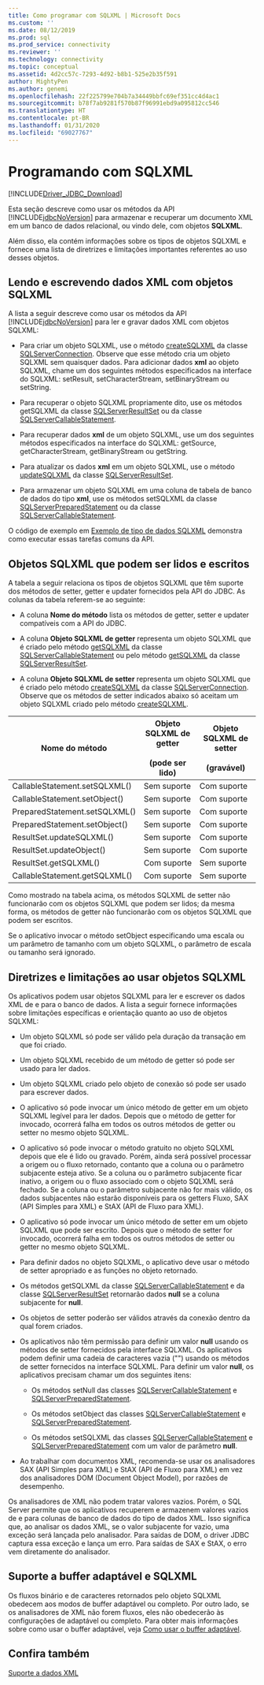 ```yaml
---
title: Como programar com SQLXML | Microsoft Docs
ms.custom: ''
ms.date: 08/12/2019
ms.prod: sql
ms.prod_service: connectivity
ms.reviewer: ''
ms.technology: connectivity
ms.topic: conceptual
ms.assetid: 4d2cc57c-7293-4d92-b8b1-525e2b35f591
author: MightyPen
ms.author: genemi
ms.openlocfilehash: 22f225799e704b7a34449bbfc69ef351cc4d4ac1
ms.sourcegitcommit: b78f7ab9281f570b87f96991ebd9a095812cc546
ms.translationtype: HT
ms.contentlocale: pt-BR
ms.lasthandoff: 01/31/2020
ms.locfileid: "69027767"
---
```

# <a name="programming-with-sqlxml"></a>Programando com SQLXML
[!INCLUDE[Driver_JDBC_Download](../../includes/driver_jdbc_download.md)]

  Esta seção descreve como usar os métodos da API [!INCLUDE[jdbcNoVersion](../../includes/jdbcnoversion_md.md)] para armazenar e recuperar um documento XML em um banco de dados relacional, ou vindo dele, com objetos **SQLXML**.  
  
 Além disso, ela contém informações sobre os tipos de objetos SQLXML e fornece uma lista de diretrizes e limitações importantes referentes ao uso desses objetos.  
  
## <a name="reading-and-writing-xml-data-with-sqlxml-objects"></a>Lendo e escrevendo dados XML com objetos SQLXML  
 A lista a seguir descreve como usar os métodos da API [!INCLUDE[jdbcNoVersion](../../includes/jdbcnoversion_md.md)] para ler e gravar dados XML com objetos SQLXML:  
  
-   Para criar um objeto SQLXML, use o método [createSQLXML](../../connect/jdbc/reference/createsqlxml-method-sqlserverconnection.md) da classe [SQLServerConnection](../../connect/jdbc/reference/sqlserverconnection-class.md). Observe que esse método cria um objeto SQLXML sem quaisquer dados. Para adicionar dados **xml** ao objeto SQLXML, chame um dos seguintes métodos especificados na interface do SQLXML: setResult, setCharacterStream, setBinaryStream ou setString.  
  
-   Para recuperar o objeto SQLXML propriamente dito, use os métodos getSQLXML da classe [SQLServerResultSet](../../connect/jdbc/reference/sqlserverresultset-class.md) ou da classe [SQLServerCallableStatement](../../connect/jdbc/reference/sqlservercallablestatement-class.md).  
  
-   Para recuperar dados **xml** de um objeto SQLXML, use um dos seguintes métodos especificados na interface do SQLXML: getSource, getCharacterStream, getBinaryStream ou getString.  
  
-   Para atualizar os dados **xml** em um objeto SQLXML, use o método [updateSQLXML](../../connect/jdbc/reference/updatesqlxml-method-sqlserverresultset.md) da classe [SQLServerResultSet](../../connect/jdbc/reference/sqlserverresultset-class.md).  
  
-   Para armazenar um objeto SQLXML em uma coluna de tabela de banco de dados do tipo **xml**, use os métodos setSQLXML da classe [SQLServerPreparedStatement](../../connect/jdbc/reference/sqlserverpreparedstatement-class.md) ou da classe [SQLServerCallableStatement](../../connect/jdbc/reference/sqlservercallablestatement-class.md).  
  
 O código de exemplo em [Exemplo de tipo de dados SQLXML](../../connect/jdbc/sqlxml-data-type-sample.md) demonstra como executar essas tarefas comuns da API.  
  
## <a name="readable-and-writable-sqlxml-objects"></a>Objetos SQLXML que podem ser lidos e escritos  
 A tabela a seguir relaciona os tipos de objetos SQLXML que têm suporte dos métodos de setter, getter e updater fornecidos pela API do JDBC. As colunas da tabela referem-se ao seguinte:  
  
-   A coluna **Nome do método** lista os métodos de getter, setter e updater compatíveis com a API do JDBC.  
  
-   A coluna **Objeto SQLXML de getter** representa um objeto SQLXML que é criado pelo método [getSQLXML](../../connect/jdbc/reference/getsqlxml-method-sqlservercallablestatement.md) da classe [SQLServerCallableStatement](../../connect/jdbc/reference/sqlservercallablestatement-class.md) ou pelo método [getSQLXML](../../connect/jdbc/reference/getsqlxml-method-sqlserverresultset.md) da classe [SQLServerResultSet](../../connect/jdbc/reference/sqlserverresultset-class.md).  
  
-   A coluna **Objeto SQLXML de setter** representa um objeto SQLXML que é criado pelo método [createSQLXML](../../connect/jdbc/reference/createsqlxml-method-sqlserverconnection.md) da classe [SQLServerConnection](../../connect/jdbc/reference/sqlserverconnection-class.md). Observe que os métodos de setter indicados abaixo só aceitam um objeto SQLXML criado pelo método [createSQLXML](../../connect/jdbc/reference/createsqlxml-method-sqlserverconnection.md).  
  
|Nome do método|Objeto SQLXML de getter<br /><br /> (pode ser lido)|Objeto SQLXML de setter<br /><br /> (gravável)|  
|-----------------|-------------------------------------------|-------------------------------------------|  
|CallableStatement.setSQLXML()|Sem suporte|Com suporte|  
|CallableStatement.setObject()|Sem suporte|Com suporte|  
|PreparedStatement.setSQLXML()|Sem suporte|Com suporte|  
|PreparedStatement.setObject()|Sem suporte|Com suporte|  
|ResultSet.updateSQLXML()|Sem suporte|Com suporte|  
|ResultSet.updateObject()|Sem suporte|Com suporte|  
|ResultSet.getSQLXML()|Com suporte|Sem suporte|  
|CallableStatement.getSQLXML()|Com suporte|Sem suporte|  
  
 Como mostrado na tabela acima, os métodos SQLXML de setter não funcionarão com os objetos SQLXML que podem ser lidos; da mesma forma, os métodos de getter não funcionarão com os objetos SQLXML que podem ser escritos.  
  
 Se o aplicativo invocar o método setObject especificando uma escala ou um parâmetro de tamanho com um objeto SQLXML, o parâmetro de escala ou tamanho será ignorado.  
  
## <a name="guidelines-and-limitations-when-using-sqlxml-objects"></a>Diretrizes e limitações ao usar objetos SQLXML  
 Os aplicativos podem usar objetos SQLXML para ler e escrever os dados XML de e para o banco de dados. A lista a seguir fornece informações sobre limitações específicas e orientação quanto ao uso de objetos SQLXML:  
  
-   Um objeto SQLXML só pode ser válido pela duração da transação em que foi criado.  
  
-   Um objeto SQLXML recebido de um método de getter só pode ser usado para ler dados.  
  
-   Um objeto SQLXML criado pelo objeto de conexão só pode ser usado para escrever dados.  
  
-   O aplicativo só pode invocar um único método de getter em um objeto SQLXML legível para ler dados. Depois que o método de getter for invocado, ocorrerá falha em todos os outros métodos de getter ou setter no mesmo objeto SQLXML.  
  
-   O aplicativo só pode invocar o método gratuito no objeto SQLXML depois que ele é lido ou gravado. Porém, ainda será possível processar a origem ou o fluxo retornado, contanto que a coluna ou o parâmetro subjacente esteja ativo. Se a coluna ou o parâmetro subjacente ficar inativo, a origem ou o fluxo associado com o objeto SQLXML será fechado. Se a coluna ou o parâmetro subjacente não for mais válido, os dados subjacentes não estarão disponíveis para os getters Fluxo, SAX (API Simples para XML) e StAX (API de Fluxo para XML).  
  
-   O aplicativo só pode invocar um único método de setter em um objeto SQLXML que pode ser escrito. Depois que o método de setter for invocado, ocorrerá falha em todos os outros métodos de setter ou getter no mesmo objeto SQLXML.  
  
-   Para definir dados no objeto SQLXML, o aplicativo deve usar o método de setter apropriado e as funções no objeto retornado.  
  
-   Os métodos getSQLXML da classe [SQLServerCallableStatement](../../connect/jdbc/reference/sqlservercallablestatement-class.md) e da classe [SQLServerResultSet](../../connect/jdbc/reference/sqlserverresultset-class.md) retornarão dados **null** se a coluna subjacente for **null**.  
  
-   Os objetos de setter poderão ser válidos através da conexão dentro da qual forem criados.  
  
-   Os aplicativos não têm permissão para definir um valor **null** usando os métodos de setter fornecidos pela interface SQLXML. Os aplicativos podem definir uma cadeia de caracteres vazia ("") usando os métodos de setter fornecidos na interface SQLXML. Para definir um valor **null**, os aplicativos precisam chamar um dos seguintes itens:  
  
    -   Os métodos setNull das classes [SQLServerCallableStatement](../../connect/jdbc/reference/sqlservercallablestatement-class.md) e [SQLServerPreparedStatement](../../connect/jdbc/reference/sqlserverpreparedstatement-class.md).  
  
    -   Os métodos setObject das classes [SQLServerCallableStatement](../../connect/jdbc/reference/sqlservercallablestatement-class.md) e [SQLServerPreparedStatement](../../connect/jdbc/reference/sqlserverpreparedstatement-class.md).  
  
    -   Os métodos setSQLXML das classes [SQLServerCallableStatement](../../connect/jdbc/reference/sqlservercallablestatement-class.md) e [SQLServerPreparedStatement](../../connect/jdbc/reference/sqlserverpreparedstatement-class.md) com um valor de parâmetro **null**.  
  
-   Ao trabalhar com documentos XML, recomenda-se usar os analisadores SAX (API Simples para XML) e StAX (API de Fluxo para XML) em vez dos analisadores DOM (Document Object Model), por razões de desempenho.  
  
 Os analisadores de XML não podem tratar valores vazios. Porém, o SQL Server permite que os aplicativos recuperem e armazenem valores vazios de e para colunas de banco de dados do tipo de dados XML. Isso significa que, ao analisar os dados XML, se o valor subjacente for vazio, uma exceção será lançada pelo analisador. Para saídas de DOM, o driver JDBC captura essa exceção e lança um erro. Para saídas de SAX e StAX, o erro vem diretamente do analisador.  
  
## <a name="adaptive-buffering-and-sqlxml-support"></a>Suporte a buffer adaptável e SQLXML  
 Os fluxos binário e de caracteres retornados pelo objeto SQLXML obedecem aos modos de buffer adaptável ou completo. Por outro lado, se os analisadores de XML não forem fluxos, eles não obedecerão às configurações de adaptável ou completo. Para obter mais informações sobre como usar o buffer adaptável, veja [Como usar o buffer adaptável](../../connect/jdbc/using-adaptive-buffering.md).  
  
## <a name="see-also"></a>Confira também  
 [Suporte a dados XML](../../connect/jdbc/supporting-xml-data.md)  
  
  
